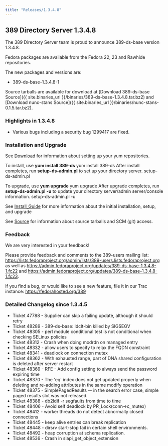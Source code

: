 ```yaml
---
title: "Releases/1.3.4.8"
---
```

389 Directory Server 1.3.4.8
-----------------------------

The 389 Directory Server team is proud to announce 389-ds-base version 1.3.4.8.

Fedora packages are available from the Fedora 22, 23 and Rawhide repositories.

The new packages and versions are:

-   389-ds-base-1.3.4.8-1

Source tarballs are available for download at [Download 389-ds-base Source]({{ site.binaries_url }}/binaries/389-ds-base-1.3.4.8.tar.bz2) and [Download nunc-stans Source]({{ site.binaries_url }}/binaries/nunc-stans-0.1.5.tar.bz2).

### Highlights in 1.3.4.8

-   Various bugs including a security bug 1299417 are fixed.

### Installation and Upgrade

See [Download](../download.html) for information about setting up your yum repositories.

To install, use **yum install 389-ds** yum install 389-ds After install completes, run **setup-ds-admin.pl** to set up your directory server. setup-ds-admin.pl

To upgrade, use **yum upgrade** yum upgrade After upgrade completes, run **setup-ds-admin.pl -u** to update your directory server/admin server/console information. setup-ds-admin.pl -u

See [Install\_Guide](../legacy/install-guide.html) for more information about the initial installation, setup, and upgrade

See [Source](../development/source.html) for information about source tarballs and SCM (git) access.

### Feedback

We are very interested in your feedback!

Please provide feedback and comments to the 389-users mailing list: <https://lists.fedoraproject.org/admin/lists/389-users.lists.fedoraproject.org> as well as <https://admin.fedoraproject.org/updates/389-ds-base-1.3.4.8-1.fc22> and <https://admin.fedoraproject.org/updates/389-ds-base-1.3.4.8-1.fc23>.

If you find a bug, or would like to see a new feature, file it in our Trac instance: <https://fedorahosted.org/389>

### Detailed Changelog since 1.3.4.5

-   Ticket 47788 - Supplier can skip a failing update, although  it should retry
-   Ticket 48289 - 389-ds-base: ldclt-bin killed by SIGSEGV
-   Ticket 48305 - perl module conditional test is not conditional when checking SELinux policies
-   Ticket 48312 - Crash when doing modrdn on managed entry
-   Ticket 48332 - allow users to specify to relax the FQDN constraint
-   Ticket 48341 - deadlock on connection mutex
-   Ticket 48362 - With exhausted range, part of DNA shared configuration is deleted after server restart
-   Ticket 48369 - RFE - Add config setting to always send the  password expiring time
-   Ticket 48370 - The 'eq' index does not get updated properly when deleting and re-adding attributes in the same modify operation
-   Ticket 48375 - SimplePagedResults -- in the search error case, simple paged results slot was not released.
-   Ticket 48388 - db2ldif -r segfaults from time to time
-   Ticket 48406 - Avoid self deadlock by PR_Lock(conn->c_mutex)
-   Ticket 48412 - worker threads do not detect abnormally closed  connections
-   Ticket 48445 - keep alive entries can break replication
-   Ticket 48448 - dirsrv start-stop fail in certain shell environments.
-   Ticket 48492 - heap corruption at schema replication.
-   Ticket 48536 - Crash in slapi_get_object_extension



